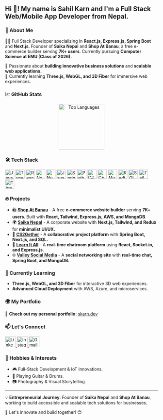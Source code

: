 <h2 align="left">Hi 👋! My name is Sahil Karn and I'm a Full Stack Web/Mobile App Developer from Nepal.</h2>

### 🚀 About Me
👨‍💻 Full Stack Developer specializing in **React.js, Express.js, Spring Boot** and **Next.js**. Founder of **Saika Nepal** and **Shop At Banau**, a free e-commerce builder serving **7K+ users**. Currently pursuing **Computer Science at EMU (Class of 2026).**

🔹 Passionate about **building innovative business solutions** and **scalable web applications.**  
🔹 Currently learning **Three.js, WebGL, and 3D Fiber** for immersive web experiences.

### 📈 GitHub Stats
<div align="center">

  <img src="https://github-readme-stats.vercel.app/api/top-langs?username=skarn03&locale=en&hide_title=false&layout=compact&card_width=320&langs_count=5&theme=dracula&hide_border=false" height="150" alt="Top Languages"  />
</div>

### 🛠 Tech Stack
<div align="left">
  <img src="https://cdn.jsdelivr.net/gh/devicons/devicon/icons/javascript/javascript-original.svg" height="30" alt="JavaScript" />
  <img src="https://cdn.jsdelivr.net/gh/devicons/devicon/icons/typescript/typescript-original.svg" height="30" alt="TypeScript" />
  <img src="https://cdn.jsdelivr.net/gh/devicons/devicon/icons/react/react-original.svg" height="30" alt="React" />
  <img src="https://cdn.jsdelivr.net/gh/devicons/devicon/icons/nextjs/nextjs-original.svg" height="30" alt="Next.js" />
  <img src="https://cdn.jsdelivr.net/gh/devicons/devicon/icons/nodejs/nodejs-original.svg" height="30" alt="Node.js" />
  <img src="https://cdn.jsdelivr.net/gh/devicons/devicon/icons/java/java-original.svg" height="30" alt="Java" />
  <img src="https://cdn.jsdelivr.net/gh/devicons/devicon/icons/spring/spring-original.svg" height="30" alt="Spring Boot" />
  <img src="https://cdn.jsdelivr.net/gh/devicons/devicon/icons/python/python-original.svg" height="30" alt="Python" />
  <img src="https://cdn.jsdelivr.net/gh/devicons/devicon/icons/csharp/csharp-original.svg" height="30" alt="C#" />
  <img src="https://cdn.jsdelivr.net/gh/devicons/devicon/icons/cplusplus/cplusplus-original.svg" height="30" alt="C++" />
  <img src="https://cdn.jsdelivr.net/gh/devicons/devicon/icons/mongodb/mongodb-original.svg" height="30" alt="MongoDB" />
  <img src="https://cdn.jsdelivr.net/gh/devicons/devicon/icons/redis/redis-original.svg" height="30" alt="Redis" />
  <img src="https://cdn.jsdelivr.net/gh/devicons/devicon/icons/sqlite/sqlite-original.svg" height="30" alt="SQL" />
  <img src="https://cdn.jsdelivr.net/gh/devicons/devicon/icons/tailwindcss/tailwindcss-original.svg" height="30" alt="Tailwind CSS" />
  <img src="https://cdn.jsdelivr.net/gh/devicons/devicon/icons/threejs/threejs-original.svg" height="30" alt="Three.js" />
</div>

### 🔥 Projects
- 🛍 **[Shop At Banau](https://github.com/skarn03/shop-at-banau)** - A free **e-commerce website builder** serving **7K+ users**. Built with **React, Tailwind, Express.js, AWS, and MongoDB**.
- 🌍 **[Saika Nepal](https://github.com/skarn03/saika-nepal)** - A corporate website with **Next.js, Tailwind, and Redux** for **minimalist UI/UX.**
- 🤝 **[CS2Gether](https://github.com/skarn03/cs2gether)** - A **collaborative project platform** with **Spring Boot, Next.js, and SQL.**
- 💬 **[Learn It All](https://github.com/skarn03/learn-it-all)** - A **real-time chatroom platform** using **React, Socket.io, and Express.js**.
- 🌐 **[Valley Social Media](https://github.com/skarn03/valley)** - A **social networking site** with **real-time chat, Spring Boot, and MongoDB.**

### 🌱 Currently Learning
- **Three.js, WebGL, and 3D Fiber** for interactive 3D web experiences.
- **Advanced Cloud Deployment** with AWS, Azure, and microservices.

### 🌍 My Portfolio
🚀 **Check out my personal portfolio:** [skarn.dev](https://skarn.dev)  

### 📫 Let's Connect
<div align="left">
  <a href="https://www.linkedin.com/in/sahil-karn/" target="_blank">
    <img src="https://img.shields.io/badge/LinkedIn-blue?style=for-the-badge&logo=linkedin" height="35" alt="LinkedIn" />
  </a>
  <a href="https://www.instagram.com/sahilkarn_17/" target="_blank">
    <img src="https://img.shields.io/badge/Instagram-E4405F?style=for-the-badge&logo=instagram&logoColor=white" height="35" alt="Instagram" />
  </a>
  <a href="mailto:sahilkarn03@gmail.com" target="_blank">
    <img src="https://img.shields.io/badge/Gmail-D14836?style=for-the-badge&logo=gmail&logoColor=white" height="35" alt="Gmail" />
  </a>
</div>

### 🎸 Hobbies & Interests
- 🎮 Full-Stack Development & IoT Innovations.
- 🎸 Playing Guitar & Drums.
- 📷 Photography & Visual Storytelling.

---

💡 **Entrepreneurial Journey**: Founder of **Saika Nepal** and **Shop At Banau**, working to build accessible and scalable tech solutions for businesses.

🚀 Let's innovate and build together! 😊

